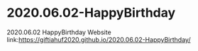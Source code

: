 # 2020.06.02-HappyBirthday
2020.06.02 HappyBirthday
Website link:https://giftiahuf2020.github.io/2020.06.02-HappyBirthday/

